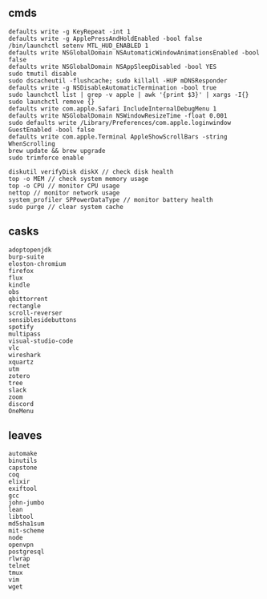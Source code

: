 ## cmds
    defaults write -g KeyRepeat -int 1
    defaults write -g ApplePressAndHoldEnabled -bool false
    /bin/launchctl setenv MTL_HUD_ENABLED 1
    defaults write NSGlobalDomain NSAutomaticWindowAnimationsEnabled -bool false
    defaults write NSGlobalDomain NSAppSleepDisabled -bool YES
    sudo tmutil disable
    sudo dscacheutil -flushcache; sudo killall -HUP mDNSResponder
    defaults write -g NSDisableAutomaticTermination -bool true
    sudo launchctl list | grep -v apple | awk '{print $3}' | xargs -I{} sudo launchctl remove {}
    defaults write com.apple.Safari IncludeInternalDebugMenu 1
    defaults write NSGlobalDomain NSWindowResizeTime -float 0.001
    sudo defaults write /Library/Preferences/com.apple.loginwindow GuestEnabled -bool false
    defaults write com.apple.Terminal AppleShowScrollBars -string WhenScrolling
    brew update && brew upgrade
    sudo trimforce enable

    diskutil verifyDisk diskX // check disk health
    top -o MEM // check system memory usage
    top -o CPU // monitor CPU usage
    nettop // monitor network usage
    system_profiler SPPowerDataType // monitor battery health
    sudo purge // clear system cache
    
## casks
    adoptopenjdk
    burp-suite
    eloston-chromium
    firefox
    flux
    kindle
    obs
    qbittorrent
    rectangle
    scroll-reverser
    sensiblesidebuttons
    spotify
    multipass
    visual-studio-code
    vlc
    wireshark
    xquartz
    utm
    zotero
    tree 
    slack
    zoom
    discord
    OneMenu

## leaves
    automake
    binutils
    capstone
    coq
    elixir
    exiftool
    gcc
    john-jumbo
    lean
    libtool
    md5sha1sum
    mit-scheme
    node
    openvpn
    postgresql
    rlwrap
    telnet
    tmux
    vim
    wget
